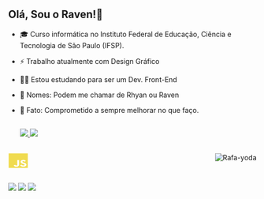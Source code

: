 ## Olá, Sou o Raven!👋

- 🎓 Curso informática no Instituto Federal de Educação, Ciência e Tecnologia de São Paulo (IFSP).
- ⚡ Trabalho atualmente com Design Gráfico
- 👨‍💻 Estou estudando para ser um Dev. Front-End
- 👾 Nomes: Podem me chamar de Rhyan ou Raven
- ‍🚀 Fato: Comprometido a sempre melhorar no que faço.

  ##

  <div>
  <a href="https://github.com/rhyanraven">
  <img height="180em" src="https://github-readme-stats.vercel.app/api?username=rhyanraven&show_icons=true&theme=midnight-purple&include_all_commits=true&count_private=true"/>
  <img height="180em" src="https://github-readme-stats.vercel.app/api/top-langs/?username=rhyanraven&layout=compact&langs_count=7&theme=midnight-purple"/>
</div>

<div style="display: inline_block"><br>
  <img align="center" alt="Rafa-Js" height="30" width="40" src="https://raw.githubusercontent.com/devicons/devicon/master/icons/javascript/javascript-plain.svg">
  <img align="right" alt="Rafa-yoda" height="200" src="https://media.discordapp.net/attachments/770024194322071594/882340056944230420/6a37a3ad0fcd0ca6dd4b82ce8f122d75.gif">
</div>
  
  ##
 
<div> 
  <a href="https://instagram.com/ravenxrh" target="_blank"><img src="https://img.shields.io/badge/-Instagram-%23E4405F?style=for-the-badge&logo=instagram&logoColor=white" target="_blank"></a>
  <a href = "mailto:contatorhyanraven@gmail.com"><img src="https://img.shields.io/badge/-Gmail-%23333?style=for-the-badge&logo=gmail&logoColor=white" target="_blank"></a>
  <a href="https://www.linkedin.com/in/rhyan-oliveira-b82889207/" target="_blank"><img src="https://img.shields.io/badge/-LinkedIn-%230077B5?style=for-the-badge&logo=linkedin&logoColor=white" target="_blank"></a> 

</div>
 
